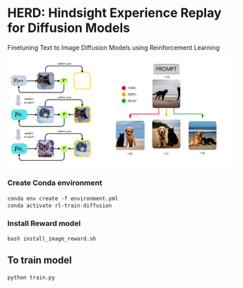 # HERD: Hindsight Experience Replay for Diffusion Models
Finetuning Text to Image Diffusion Models using Reinforcement Learning

<div style="display: flex;">
<img src="img/HERD_diagram.png" alt="Image Description" width="200" />
<img src="img/IR_diagram.png" alt="Transparent Image" style="background-color: white; padding: 10px;" width="300" />
</div>


### Create Conda environment
```
conda env create -f environment.yml
conda activate rl-train-diffusion
```

### Install Reward model
```
bash install_image_reward.sh
```

## To train model
```
python train.py
```
